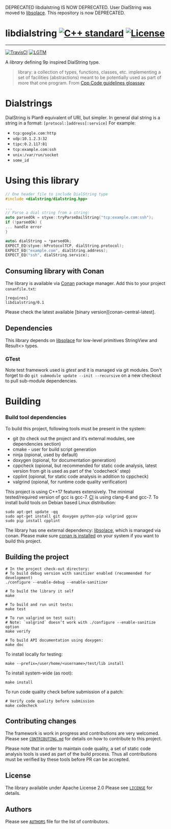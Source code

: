 DEPRECATED libdialstring IS NOW DEPRECATED.
User DialString was moved to [libsolace](https://github.com/abbyssoul/libsolace).
This repository is now DEPRECATED.

# libdialstring [![C++ standard][c++-standard-shield]][c++-standard-link] [![License][license-shield]][license-link]
---
[![TravisCI][travis-shield]][travis-link]
[![LGTM][LGTM-shield]][LGTM-link]
<!--[![Codecov][codecov-shield]][codecov-link]
[![Coverity][coverity-shield]][coverity-link]
[![Coverage Status][coveralls-shield]][coveralls-link]-->


[c++-standard-shield]: https://img.shields.io/badge/c%2B%2B-14/17/20-blue.svg
[c++-standard-link]: https://en.wikipedia.org/wiki/C%2B%2B#Standardization
[license-shield]: https://img.shields.io/badge/License-Apache%202.0-blue.svg
[license-link]: https://opensource.org/licenses/Apache-2.0
[travis-shield]: https://travis-ci.com/abbyssoul/libdialstring.svg?branch=master
[travis-link]: https://travis-ci.com/abbyssoul/libdialstring

[LGTM-shield]: https://img.shields.io/lgtm/grade/cpp/github/abbyssoul/libdialstring.svg
[LGTM-link]: https://lgtm.com/projects/g/abbyssoul/libdialstring/alerts/

<!--[codecov-shield]: https://codecov.io/gh/abbyssoul/libdialstring/branch/master/graph/badge.svg
[codecov-link]: https://codecov.io/gh/abbyssoul/libdialstring
[coverity-shield]: https://scan.coverity.com/projects/18800/badge.svg
[coverity-link]: https://scan.coverity.com/projects/abbyssoul-libdialstring
[coveralls-shield]: https://coveralls.io/repos/github/abbyssoul/libdialstring/badge.svg?branch=master
[coveralls-link]: https://coveralls.io/github/abbyssoul/libdialstring?branch=master-->


A _library_ defining 9p inspired DialString type.
> library: a collection of types, functions, classes, etc. implementing a set of facilities (abstractions) meant to be potentially used as part of more that one program. From [Cpp Code guidelines gloassay](http://isocpp.github.io/CppCoreGuidelines/CppCoreGuidelines#glossary)

# Dialstrings
DialString is Plan9 equivalent of URI, but simpler.
In general dial string is a string in a format: `[protocol:]address[:service]`
For example:
- `tcp:google.com:http`
- `udp:10.1.2.3:32`
- `tipc:0.2.117:81`
- `tcp:example.com:ssh`
- `unix:/var/run/socket`
- `some_id`

# Using this library

```c++
// One header file to include DialString type
#include <dialstring/dialstring.hpp>

...
// Parse a dial string from a string:
auto parsedOk = styxe::tryParseDailString("tcp:example.com:ssh");
if (!parsedOk) {
... handle error
}

auto& dialString = *parsedOk;
EXPECT_EQ(styxe::kProtocolTCP, dialString.protocol);
EXPECT_EQ("example.com", dialString.address);
EXPECT_EQ("ssh", dialString.service);
```

## Consuming library with Conan
The library is available via [Conan](https://conan.io/) package manager. Add this to your project `conanfile.txt`:
```
[requires]
libdialstring/0.1
```

Please check the latest available [binary version][conan-central-latest].


## Dependencies
This library depends on [libsolace](https://github.com/abbyssoul/libsolace) for low-level primitives StringView and Result<> types.

### GTest
Note test framework used is *gtest* and it is managed via git modules.
Don't forget to do `git submodule update --init --recursive` on a new checkout to pull sub-module dependencies.



# Building

### Build tool dependencies
To build this project, following tools must be present in the system:
* git (to check out the project and it’s external modules, see dependencies section)
* cmake - user for build script generation
* ninja (opional, used by default)
* doxygen (opional, for documentation generation)
* cppcheck (opional, but recommended for static code analysis, latest version from git is used as part of the 'codecheck' step)
* cpplint (opional, for static code analysis in addition to cppcheck)
* valgrind (opional, for runtime code quality verification)

This project is using C++17 features extensively. The minimal tested/required version of gcc is gcc-7.
[CI](https://travis-ci.org/abbyssoul/libdialstring) is using clang-6 and gcc-7.
To install build tools on Debian based Linux distribution:
```shell
sudo apt-get update -qq
sudo apt-get install git doxygen python-pip valgrind ggcov
sudo pip install cpplint
```

The library has one external dependency: [libsolace](https://github.com/abbyssoul/libsolace), which is managed via conan.
Please make sure [conan is installed](https://docs.conan.io/en/latest/installation.html) on your system if you want to build this project.

## Building the project
```shell
# In the project check-out directory:
# To build debug version with sanitizer enabled (recommended for development)
./configure --enable-debug --enable-sanitizer

# To build the library it self
make

# To build and run unit tests:
make test

# To run valgrind on test suit:
# Note: `valgrind` doesn’t work with ./configure --enable-sanitize option
make verify

# To build API documentation using doxygen:
make doc
```

To install locally for testing:
```shell
make --prefix=/user/home/<username>/test/lib install
```
To install system-wide (as root):
```shell
make install
```
To run code quality check before submission of a patch:
```shell
# Verify code quality before submission
make codecheck
```


## Contributing changes
The framework is work in progress and contributions are very welcomed.
Please see  [`CONTRIBUTING.md`](CONTRIBUTING.md) for details on how to contribute to
this project.

Please note that in order to maintain code quality, a set of static code analysis tools is used as part of the build process.
Thus all contributions must be verified by these tools before PR can be accepted.


## License
The library available under Apache License 2.0
Please see [`LICENSE`](LICENSE) for details.


## Authors
Please see [`AUTHORS`](AUTHORS) file for the list of contributors.
